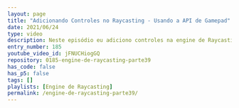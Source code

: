 ```yaml
---
layout: page
title: "Adicionando Controles no Raycasting - Usando a API de Gamepad"
date: 2021/06/24
type: video
description: Neste episódio eu adiciono controles na engine de Raycasting. Para isso uso a Api de Gamepad dos Browsers para pegar os dados dos controles.
entry_number: 185
youtube_video_id: jFNUCHiogGQ
repository: 0185-engine-de-raycasting-parte39
has_code: false
has_p5: false
tags: []
playlists: [Engine de Raycasting]
permalink: /engine-de-raycasting-parte39/
---
```

